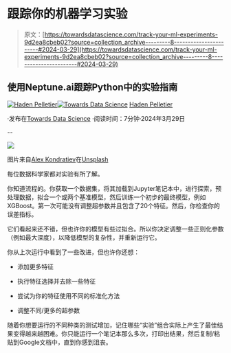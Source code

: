 # 跟踪你的机器学习实验

> 原文：[https://towardsdatascience.com/track-your-ml-experiments-9d2ea8cbeb02?source=collection_archive---------8-----------------------#2024-03-29](https://towardsdatascience.com/track-your-ml-experiments-9d2ea8cbeb02?source=collection_archive---------8-----------------------#2024-03-29)

## 使用Neptune.ai跟踪Python中的实验指南

[](https://medium.com/@pelletierhaden?source=post_page---byline--9d2ea8cbeb02--------------------------------)[![Haden Pelletier](../Images/8f73fc8222e783883c4ebcaee14513e0.png)](https://medium.com/@pelletierhaden?source=post_page---byline--9d2ea8cbeb02--------------------------------)[](https://towardsdatascience.com/?source=post_page---byline--9d2ea8cbeb02--------------------------------)[![Towards Data Science](../Images/a6ff2676ffcc0c7aad8aaf1d79379785.png)](https://towardsdatascience.com/?source=post_page---byline--9d2ea8cbeb02--------------------------------) [Haden Pelletier](https://medium.com/@pelletierhaden?source=post_page---byline--9d2ea8cbeb02--------------------------------)

·发布在[Towards Data Science](https://towardsdatascience.com/?source=post_page---byline--9d2ea8cbeb02--------------------------------) ·阅读时间：7分钟·2024年3月29日

--

![](../Images/1c33444e15f12e4cf5a5edd7d2b09982.png)

图片来自[Alex Kondratiev](https://unsplash.com/@alexkondratiev?utm_source=medium&utm_medium=referral)在[Unsplash](https://unsplash.com/?utm_source=medium&utm_medium=referral)

每位数据科学家都对实验有所了解。

你知道流程的。你获取一个数据集，将其加载到Jupyter笔记本中，进行探索，预处理数据，拟合一个或两个基准模型，然后训练一个初步的最终模型，例如XGBoost。第一次可能没有调整超参数并且包含了20个特征。然后，你检查你的误差指标。

它们看起来还不错，但也许你的模型有些过拟合。所以你决定调整一些正则化参数（例如最大深度），以降低模型的复杂性，并重新运行它。

你从上次运行中看到了一些改进，但也许你还想：

+   添加更多特征

+   执行特征选择并去除一些特征

+   尝试为你的特征使用不同的标准化方法

+   调整不同/更多的超参数

随着你想要运行的不同种类的测试增加，记住哪些“实验”组合实际上产生了最佳结果变得越来越困难。你只能运行一个笔记本那么多次，打印出结果，然后复制/粘贴到Google文档中，直到你感到沮丧。
